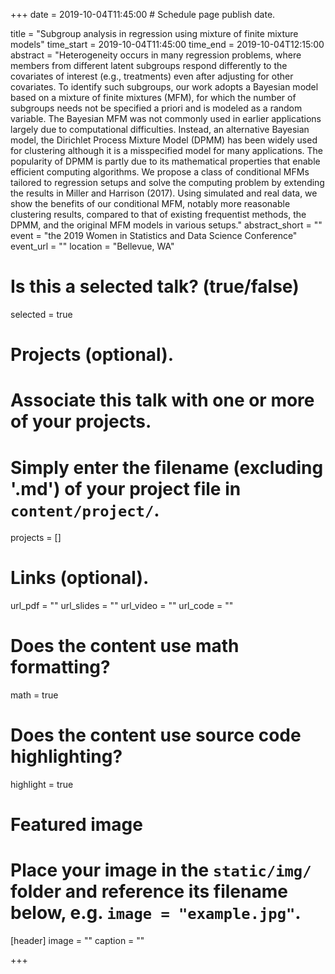 +++
date = 2019-10-04T11:45:00 # Schedule page publish date.

title = "Subgroup analysis in regression using mixture of finite mixture models"
time_start = 2019-10-04T11:45:00
time_end = 2019-10-04T12:15:00
abstract = "Heterogeneity occurs in many regression problems, where members from different latent subgroups respond differently to the covariates of interest (e.g., treatments) even after adjusting for other covariates. To identify such subgroups, our work adopts a Bayesian model based on a mixture of finite mixtures (MFM), for which the number of subgroups needs not be specified a priori and is modeled as a random variable. The Bayesian MFM was not commonly used in earlier applications largely due to computational difficulties. Instead, an alternative Bayesian model, the Dirichlet Process Mixture Model (DPMM) has been widely used for clustering although it is a misspecified model for many applications. The popularity of DPMM is partly due to its mathematical properties that enable efficient computing algorithms. We propose a class of conditional MFMs tailored to regression setups and solve the computing problem by extending the results in Miller and Harrison (2017). Using simulated and real data, we show the benefits of our conditional MFM, notably more reasonable clustering results, compared to that of existing frequentist methods, the DPMM, and the original MFM models in various setups."
abstract_short = ""
event = "the 2019 Women in Statistics and Data Science Conference"
event_url = ""
location = "Bellevue, WA"

# Is this a selected talk? (true/false)
selected = true

# Projects (optional).
#   Associate this talk with one or more of your projects.
#   Simply enter the filename (excluding '.md') of your project file in `content/project/`.
projects = []

# Links (optional).
url_pdf = ""
url_slides = ""
url_video = ""
url_code = ""

# Does the content use math formatting?
math = true

# Does the content use source code highlighting?
highlight = true

# Featured image
# Place your image in the `static/img/` folder and reference its filename below, e.g. `image = "example.jpg"`.
[header]
image = ""
caption = ""

+++
